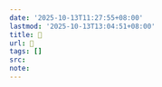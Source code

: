 ```yaml
---
date: '2025-10-13T11:27:55+08:00'
lastmod: '2025-10-13T13:04:51+08:00'
title: 󰚢
url: 󰚢
tags: []
src:
note:
---
```

